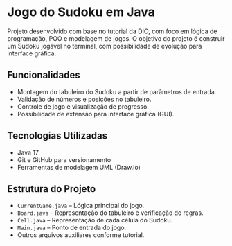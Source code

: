 # Jogo do Sudoku em Java

Projeto desenvolvido com base no tutorial da DIO, com foco em lógica de programação, POO e modelagem de jogos. O objetivo do projeto é construir um Sudoku jogável no terminal, com possibilidade de evolução para interface gráfica.

## Funcionalidades
- Montagem do tabuleiro do Sudoku a partir de parâmetros de entrada.
- Validação de números e posições no tabuleiro.
- Controle de jogo e visualização de progresso.
- Possibilidade de extensão para interface gráfica (GUI).

## Tecnologias Utilizadas
- Java 17
- Git e GitHub para versionamento
- Ferramentas de modelagem UML (Draw.io)

## Estrutura do Projeto
- `CurrentGame.java` – Lógica principal do jogo.
- `Board.java` – Representação do tabuleiro e verificação de regras.
- `Cell.java` – Representação de cada célula do Sudoku.
- `Main.java` – Ponto de entrada do jogo.
- Outros arquivos auxiliares conforme tutorial.

